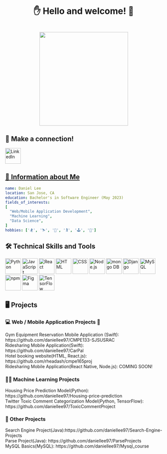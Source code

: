 <h1 align="center"> ✋ Hello and welcome! 🤚 <h1>
<p align="center">
  <a href="https://giphy.com/gifs/creative-courage-democrat-blue-and-red-lets-move-forward-together-NcvNUDRuzjbzgJMxrW">
    <img src="https://media3.giphy.com/media/NcvNUDRuzjbzgJMxrW/giphy.gif?cid=ecf05e470jyueern8r7ch39sor6rzio627yaa9vqv6clne4r&rid=giphy.gif&ct=g" width="75%" height="300" frameBorder="0" class="giphy-embed" allowFullScreen /> 
  </a>
</p>
  
  
## 🙌 Make a connection!
<p>
  <a href="https://www.linkedin.com/in/daniel-lee-0561b915a/"><img src="https://cdn.jsdelivr.net/gh/devicons/devicon/icons/linkedin/linkedin-original.svg" alt="LinkedIn" width="50" height="50"/>
</p>

## 💼 Information about Me
```yaml
name: Daniel Lee
location: San Jose, CA
education: Bachelor's in Software Engineer (May 2023)
fields_of_interests: 
[
  "Web/Mobile Application Development",
  "Machine Learning",
  "Data Science",
]
hobbies: ['🏂', '⛷️', '🎾', '🏌️', '🕹️', '🛫']
```
## 🛠️ Technical Skills and Tools
<p align="left">
  <img src="https://cdn.jsdelivr.net/gh/devicons/devicon/icons/python/python-original-wordmark.svg" alt="Python" width="50" height="50" />
  <img src="https://cdn.jsdelivr.net/gh/devicons/devicon/icons/javascript/javascript-original.svg" alt="JavaScript" width="50" height="50" />
  <img src="https://cdn.jsdelivr.net/gh/devicons/devicon/icons/react/react-original-wordmark.svg" alt="React" width="50" height="50" />
  <img src="https://cdn.jsdelivr.net/gh/devicons/devicon/icons/html5/html5-original.svg" alt="HTML" width="50" height="50" />
  <img src="https://cdn.jsdelivr.net/gh/devicons/devicon/icons/css3/css3-original.svg" alt="CSS" width="50" height="50" />
  <img src="https://cdn.jsdelivr.net/gh/devicons/devicon/icons/nodejs/nodejs-original-wordmark.svg" alt="Node.js" width="50" height="50" />
  <img src="https://cdn.jsdelivr.net/gh/devicons/devicon/icons/mongodb/mongodb-plain-wordmark.svg" alt="mongo DB" width="50" height="50" />
  <img src="https://cdn.jsdelivr.net/gh/devicons/devicon/icons/django/django-plain-wordmark.svg" alt="Django" width="50" height="50" />
  <img src="https://cdn.jsdelivr.net/gh/devicons/devicon/icons/mysql/mysql-original-wordmark.svg" alt="MySQL" width="50" height="50" />
  <img src="https://cdn.jsdelivr.net/gh/devicons/devicon/icons/npm/npm-original-wordmark.svg" alt="npm" width="50" height="50" />
  <img src="https://cdn.jsdelivr.net/gh/devicons/devicon/icons/figma/figma-original.svg" alt="Figma" width="50" height="50" />
  <img src="https://cdn.jsdelivr.net/gh/devicons/devicon/icons/tensorflow/tensorflow-original-wordmark.svg" alt="TensorFlow" width="50" height="50" />
</p>

## 🖥️ Projects
### 💻 Web / Mobile Application Projects 📱
<p>
  Gym Equipment Reservation Mobile Application (Swift): https://github.com/daniellee97/CMPE133-SJSUSRAC <br/>
  Ridesharing Mobile Application(Swift): https://github.com/daniellee97/CarPal <br/>
  Hotel booking website(HTML, React.js): https://github.com/rheadash/cmpe165proj <br/>
  Ridesharing Mobile Application(React Native, Node.js): COMING SOON!
</p>

### 🧑‍💻 Machine Learning Projects
<p>
  Housing Price Prediction Model(Python): https://github.com/daniellee97/Housing-price-prediction <br/>
  Twitter Toxic Comment Categorization Model(Python, TensorFlow): https://github.com/daniellee97/ToxicCommentProject
</p>

### 🤟 Other Projects
<p>
  Search Engine Project(Java):https://github.com/daniellee97/Search-Engine-Projects <br/>
  Parse Project(Java): https://github.com/daniellee97/ParseProjects <br/>
  MySQL Basics(MySQL): https://github.com/daniellee97/Mysql_course
</p>

<!--
**daniellee97/daniellee97** is a ✨ _special_ ✨ repository because its `README.md` (this file) appears on your GitHub profile.

Here are some ideas to get you started:

- 🔭 I’m currently working on ...
- 🌱 I’m currently learning ...
- 👯 I’m looking to collaborate on ...
- 🤔 I’m looking for help with ...
- 💬 Ask me about ...
- 📫 How to reach me: ...
- 😄 Pronouns: ...
- ⚡ Fun fact: ...
-->
